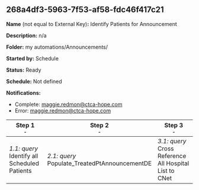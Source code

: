 ## 268a4df3-5963-7f53-af58-fdc46f417c21

**Name** (not equal to External Key)**:** Identify Patients for Announcement

**Description:** n/a

**Folder:** my automations/Announcements/

**Started by:** Schedule

**Status:** Ready

**Schedule:** Not defined

**Notifications:**

* Complete: maggie.redmon@ctca-hope.com
* Error: maggie.redmon@ctca-hope.com

| Step 1<br>_<small>-</small>_ | Step 2<br>_<small>-</small>_ | Step 3<br>_<small>-</small>_ |
| --- | --- | --- |
| _1.1: query_<br>Identify all Scheduled Patients | _2.1: query_<br>Populate_TreatedPtAnnouncementDE | _3.1: query_<br>Cross Reference All Hospital List to CNet |
